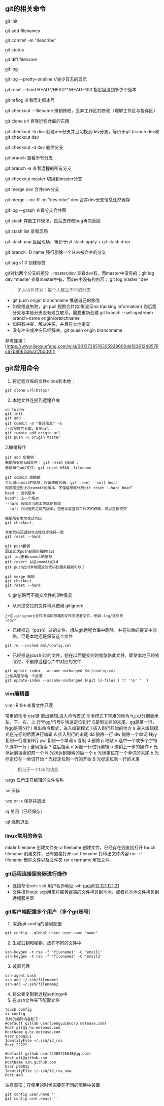 ## git的相关命令
git init

git add filenames

git commit -m "describe"

git status

git diff filename

git log

git log --pretty=oneline  //减少日志的显示

git reset --hard HEAD^/HEAD^^/HEAD~100  指定回退到多少个版本

git reflog  查看历史版本号

git checkout --filename  撤销修改，丢弃工作区的修改（理解工作区与暂存区）

git clone url   克隆远程仓库的东西

git checkout -b dev  创建dev分支并且切换到dev分支，等价于git branch dev和git checkout dev

git checkout -d dev  删除分支

git branch 查看所有分支

git branch -a 查看远程的所有分支

git checkout master 切换到master分支

git merge dev 合并dev分支

git merge --no-ff -m "describe" dev 合并dev分支信息任然保存

git log --graph  查看分支合并图

git stash  存数工作现场，然后去修改bug再次返回

git stash list  查看现场

git stash pop  返回现场，等价于git stash apply + git stash drop

git branch -D name  强行删除一个从未被合并的分支

git tag v1.0  创建标签

git对比两个分支的差异：master,dev
查看dev有，而master中没有的：git log dev ^master
查看master中有，而dev中没有的内容： git log master ^dev
> 多人协作开发：每个人建立不同的分支
* git push origin branchname  推送自己的修改
* 如果推送失败，git pull 视图合并(如果显示no tracking information)
则远程分支与本地分支没有建立联系，需要重新创建
git branch --set-upstream branch-name origin/branchname
* 如果有冲突，解决冲突，并且在本地提交
* 没有冲突或冲突已经解决，git puash origin branchname

参考连接： [https://www.liaoxuefeng.com/wiki/0013739516305929606dd18361248578c67b8067c8c017b000]()
## git常用命令
1. 将远程仓库的文件clone到本地：
```
git clone url(https)
```
2. 本地文件连接到远程仓库
```
cd folder
git init
git add .
git commit -m "备注信息" -a
//远程建立仓库，复制url
git remote add origin url
git push -u origin master
```
3.撤销操作
```
git add 后撤销
撤销所有的add文件： git reset HEAD .
撤销单个add文件: git reset HEAD -filename

git commit 后撤销
只回退commit的信息，保留修改代码: git reset --soft head
彻底回退到上次commit的版本，不保留修改代码git reset --hard head^
head : 当前版本
head^: 上一个版本
--hard 会抛弃当前工作区的修改
--soft 会回退到之前的版本，但是保留当前工作区的修改，可以重新提交

撤销所有本地改动代码
git checkout.

本地代码回退到与远程仓库保持一致
git reset --hard

git push撤销
回滚此次push到服务器的代码
git log查看commit的信息
git revert 以前commit的id
git push此时本地回滚的代码到服务器就可以了

git merge 撤销
git checkout
git reset --hard
```
4. git忽略而不提交文件的3种情况
- 从未提交过的文件可以使用.gitignore
```
//在.gitignore文件中添加忽略的文件夹或者文件，例如:log/文件夹
log/*
```
- 已经推送（push）过的文件，想从git远程仓库中删除，并在以后的提交中忽略，但是本地还是保留这个文件
```
git rm --cached Xml/config.xml
```
- 已经推送(push)过的文件，想在以后提交的时候忽略此文件，即使本地已经修改过，不删除远程仓库中对应的文件
```
git update-index --assume-unchanged Xml/config.xml
//如果要忽略一个目录
git update-index --assume-unchanged $(git ls-files | tr '\n' ' ')
```

### vim编辑器
vim -R file 查看文件只读

常用的命令
esc键 退出编辑,进入命令模式
命令模式下常用的命令
h,j,k,l分别表示左、下、右、上
行号gg/行号G 快速定位到行  G是到文档的末尾，gg是第一行，Ngg是第N行
i 推出命令模式，进入编辑模式
I 插入到行开始的地方
a 进入编辑模式在光标的后面进行编辑
A 插入到行的末尾
dd 删除一行
dw 删除一个单词
Nyy 复制一行或者N行
yw 复制一个单词
y 复制
d 删除
p 粘贴
v 选中一个或多个字符
V 选中一行 
/ 全局搜索
? 往后搜索
o 另起一行进行编辑
u 撤销上一步的操作
n 光标达到搜索的前一个
N 光标达到搜索的后一个
e 光标定位在一个单词的末尾
b 光标定位在一单词开始
^ 光标定位到一行的开始
$ 光标定位到一行的末尾
> 相当于一个tab的功能

:args 显示正在编辑的文件名称

:w 保存

:wq or :x 保存并退出

:q 关闭（已经保存）

:q!  强制退出



### linux常用的命令
mkdir filename 创建文件夹
vi filename  创建文件，已经存在则直接打开
touch filename 创建文件，已有直接打开
cat filename 打印出文件内容
rm -rf filename 删除文件以及文件夹
rar x rarname 解压文件

### git远程连接服务器进行操作
- 连接命令ssh:
ssh 用户名@地址  ssh root@12.121.121.21
- 文件操作scp:
scp用来将服务器端的文件拷贝到本地，或者将本地文件拷贝到远程服务器

### git客户端配置多个用户（多个git账号）
1. 取消git config的全局配置
```$xslt
git config --global unset user.name "name"
```
2. 生成公钥和秘钥，放在不同的文件中
```$xslt
ssh-keygen -t rsa -f 'filename1' -C 'email1'
ssh-keygen -t rsa -f 'filename2' -C 'email2'
```
3. 设置代理
```$xslt
ssh-agent bash
ssh-add ~/.ssh/filename1
ssh-add ~/.ssh/filename2
```
4. 将公钥复制到远程settings中
5. 在.ssh文件夹下配置文件
```
touch config
vi config
具体的编辑内容如下：
#default gitlab user(pengyu1@corp.netease.com)
Host git@g.hz.netease.com
HostName g.hz.netease.com
User pengyu1
IdentityFile ~/.ssh/id_rsa
Port 22222

#default github user(2389726648@qq.com)
Host git@github.com
HostName ssh.github.com
User p0301y
IdentityFile ~/.ssh/id_rsa_new
Port 443
```
注意事项：在使用的时候需要在不同的项目中设置
```$xslt
git config user.name ''
git config user.email ''
```


